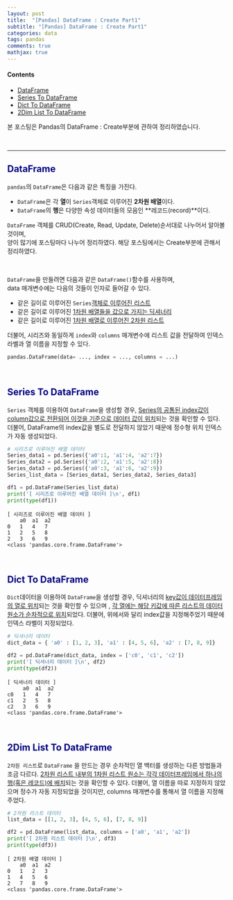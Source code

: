 ```yaml
---
layout: post
title:  "[Pandas] DataFrame : Create Part1"
subtitle: "[Pandas] DataFrame : Create Part1"
categories: data
tags: pandas
comments: true
mathjax: true
---
```


#### Contents
- [DataFrame](#dataframe)
- [Series To DataFrame](#series-to-dataframe)
- [Dict To DataFrame](#dict-to-dataframe)
- [2Dim List To DataFrame](#2dim-list-to-dataframe)

본 포스팅은 Pandas의 DataFrame : Create부분에 관하여 정리하였습니다.

<br>

---

## <span style="color:navy">DataFrame<span>

`pandas`의 `DataFrame`은 다음과 같은 특징을 가진다.

- `DataFrame`은 각 **열**이 `Series`객체로 이루어진 **2차원 배열**이다.
- `DataFrame`의 **행**은 다양한 속성 데이터들의 모음인 **레코드(record)**이다.

`DataFrame` 객체를 CRUD(Create, Read, Update, Delete)순서대로 나누어서 알아볼 것이며, <br> 양이 많기에 포스팅마다 나누어 정리하였다. 해당 포스팅에서는 Create부분에 관해서 정리하였다.

<br>

`DataFrame`을 만들려면 다음과 같은 `DataFrame()`함수를 사용하며,  <br>
data 매개변수에는 다음의 것들이 인자로 들어갈 수 있다.

- 같은 길이로 이루어진 `Series`<u>객체로 이루어진 리스트</u>
- 같은 길이로 이루어진 <u>1차원 배열들을 값으로 가지는 딕셔너리</u>
- 같은 길이로 이루어진 <u>1차원 배열로 이루어진 2차원 리스트</u>

더불어, 시리즈와 동일하게 `index`와 `columns` 매개변수에 리스트 값을 전달하여 인덱스 라벨과 열  이름을 지정할 수 있다.

```python
pandas.DataFrame(data= ..., index = ..., columns = ...)
```

<br>

##  <span style="color:navy">Series To DataFrame<span>

`Series` 객체를 이용하여 `DataFrame`을 생성할 경우, <u>Series의 공통된 index값이 column값으로 전환되어 이것을 기준으로 데이터 값이 위치</u>되는 것을 확인할 수 있다.  더불어, DataFrame의 index값을 별도로 전달하지 않았기 때문에 정수형 위치 인덱스가 자동 생성되었다.

```python
# 시리즈로 이루어진 배열 데이터
Series_data1 = pd.Series({'a0':1, 'a1':4, 'a2':7})
Series_data2 = pd.Series({'a0':2, 'a1':5, 'a2':8})
Series_data3 = pd.Series({'a0':3, 'a1':6, 'a2':9})
Series_list_data = [Series_data1, Series_data2, Series_data3]

df1 = pd.DataFrame(Series_list_data)
print('[ 시리즈로 이루어진 배열 데이터 ]\n', df1)
print(type(df1))
```

```
[ 시리즈로 이루어진 배열 데이터 ]
    a0  a1  a2
0   1   4   7
1   2   5   8
2   3   6   9
<class 'pandas.core.frame.DataFrame'>
```

<br>

## <span style="color:navy">Dict To DataFrame<span>

`Dict`데이터을 이용하여  `DataFrame`을 생성할 경우, 딕셔너리의 <u>key값이 데이터프레임의 열로 위치</u>되는 것을 확인할 수 있으며 , <u>각 열에는 해당 키값에 따른 리스트의 데이터 원소가 순차적으로 위치</u>되었다.  더불어, 위에서와 달리 index값을 지정해주었기 때문에 인덱스 라벨이 지정되었다.

```python
# 딕셔너리 데이터
dict_data = { 'a0' : [1, 2, 3], 'a1' : [4, 5, 6], 'a2' : [7, 8, 9]}

df2 = pd.DataFrame(dict_data, index = ['c0', 'c1', 'c2'])
print('[ 딕셔너리 데이터 ]\n', df2)
print(type(df2))
```

```
[ 딕셔너리 데이터 ]
     a0  a1  a2
c0   1   4   7
c1   2   5   8
c2   3   6   9
<class 'pandas.core.frame.DataFrame'>
```

<br>

##  <span style="color:navy">2Dim List To DataFrame<span>

`2차원 리스트`로 `DataFrame` 을 만드는 경우 순차적인 열 백터를 생성하는 다른 방법들과 조금 다르다. <u>2차원 리스트 내부의 1차원 리스트 원소는 각각 데이터프레임에서 하나의 행(혹은 레코드)에 배치</u>되는 것을 확인할 수 있다. 더불어, 열 이름을 따로 지정하지 않았으며 정수가 자동 지정되었을 것이지만, columns 매개변수를 통해서 열 이름을 지정해주었다.

```python
# 2차원 리스트 데이터
list_data = [[1, 2, 3], [4, 5, 6], [7, 8, 9]]

df2 = pd.DataFrame(list_data, columns = ['a0', 'a1', 'a2'])
print('[ 2차원 리스트 데이터 ]\n', df3)
print(type(df3))
```

```
[ 2차원 배열 데이터 ]
    a0  a1  a2
0   1   2   3
1   4   5   6
2   7   8   9
<class 'pandas.core.frame.DataFrame'>
```
